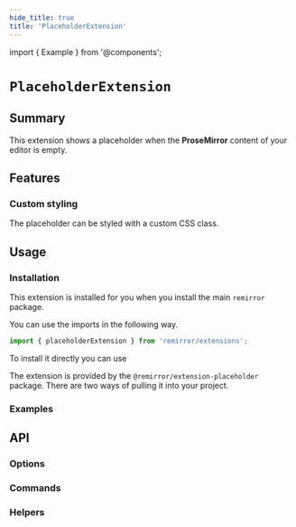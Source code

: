 ```yaml
---
hide_title: true
title: 'PlaceholderExtension'
---
```


import { Example } from '@components';

# `PlaceholderExtension`

## Summary

This extension shows a placeholder when the **ProseMirror** content of your editor is empty.

## Features

### Custom styling

The placeholder can be styled with a custom CSS class.

<Example name="ExtensionPlaceholderCustomStyling" />

## Usage

### Installation

This extension is installed for you when you install the main `remirror` package.

You can use the imports in the following way.

```ts
import { placeholderExtension } from 'remirror/extensions';
```

To install it directly you can use

The extension is provided by the `@remirror/extension-placeholder` package. There are two ways of pulling it into your project.

### Examples

<Example name="ExtensionPlaceholderBasic" />

## API

### Options

### Commands

### Helpers
